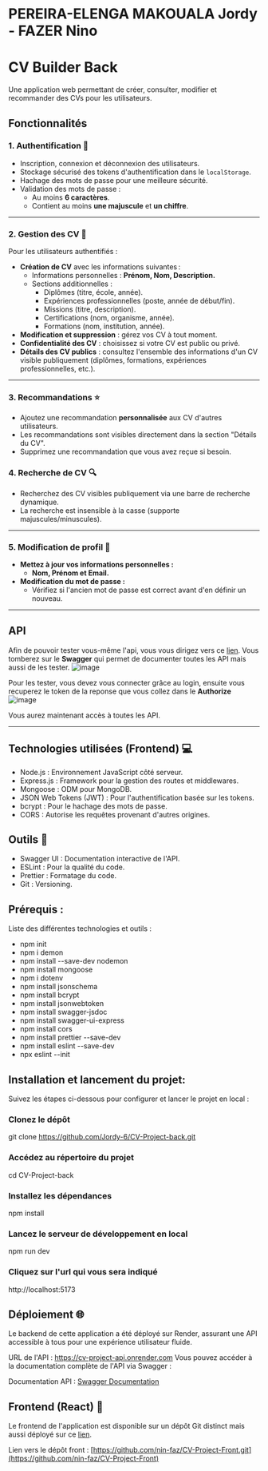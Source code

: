 # PEREIRA-ELENGA MAKOUALA Jordy - FAZER Nino


# CV Builder Back

Une application web permettant de créer, consulter, modifier et recommander des CVs pour les utilisateurs.

## Fonctionnalités

### 1. Authentification 🔐
- Inscription, connexion et déconnexion des utilisateurs.
- Stockage sécurisé des tokens d'authentification dans le `localStorage`.
- Hachage des mots de passe pour une meilleure sécurité.
- Validation des mots de passe :
  - Au moins **6 caractères**.
  - Contient au moins **une majuscule** et **un chiffre**.

---

### 2. Gestion des CV 📝
Pour les utilisateurs authentifiés :  

- **Création de CV** avec les informations suivantes :
  - Informations personnelles : **Prénom, Nom, Description.**
  - Sections additionnelles : 
    - Diplômes (titre, école, année).
    - Expériences professionnelles (poste, année de début/fin).
    - Missions (titre, description).
    - Certifications (nom, organisme, année).
    - Formations (nom, institution, année).
- **Modification et suppression** : gérez vos CV à tout moment.
- **Confidentialité des CV** : choisissez si votre CV est public ou privé.
- **Détails des CV publics** : consultez l'ensemble des informations d'un CV visible publiquement (diplômes, formations, expériences professionnelles, etc.).

---

### 3. Recommandations ⭐
- Ajoutez une recommandation **personnalisée** aux CV d'autres utilisateurs.
- Les recommandations sont visibles directement dans la section "Détails du CV".
- Supprimez une recommandation que vous avez reçue si besoin.


### 4. Recherche de CV 🔍
- Recherchez des CV visibles publiquement via une barre de recherche dynamique.
- La recherche est insensible à la casse (supporte majuscules/minuscules).

---

### 5. Modification de profil 👤
- **Mettez à jour vos informations personnelles :**
  - **Nom, Prénom et Email.**
- **Modification du mot de passe :**
  - Vérifiez si l'ancien mot de passe est correct avant d'en définir un nouveau.

---

## API
Afin de pouvoir tester vous-même l'api, vous vous dirigez vers ce [lien](https://cv-project-api.onrender.com/api-docs/).
Vous tomberez sur le **Swagger** qui permet de documenter toutes les API mais aussi de les tester.
![image](https://github.com/user-attachments/assets/283184be-b174-4012-bd94-01d15731b726)

Pour les tester, vous devez vous connecter grâce au login, ensuite vous recuperez le token de la reponse que vous collez dans le **Authorize**
![image](https://github.com/user-attachments/assets/4f42859e-e8bb-4335-8ad6-5859b45ea9c8)

Vous aurez maintenant accès à toutes les API.

---

## Technologies utilisées (Frontend) 💻

- Node.js : Environnement JavaScript côté serveur.
- Express.js : Framework pour la gestion des routes et middlewares.
- Mongoose : ODM pour MongoDB.
- JSON Web Tokens (JWT) : Pour l'authentification basée sur les tokens.
- bcrypt : Pour le hachage des mots de passe.
- CORS : Autorise les requêtes provenant d'autres origines.

## Outils 🔧
- Swagger UI : Documentation interactive de l'API.
- ESLint : Pour la qualité du code.
- Prettier : Formatage du code.
- Git : Versioning.

## Prérequis :
Liste des différentes technologies et outils :
- npm init
- npm i demon
- npm install --save-dev nodemon
- npm install mongoose
- npm i dotenv
- npm install jsonschema
- npm install bcrypt
- npm install jsonwebtoken
- npm install swagger-jsdoc
- npm install swagger-ui-express
- npm install cors
- npm install prettier --save-dev
- npm install eslint --save-dev
- npx eslint --init

## Installation et lancement du projet:
Suivez les étapes ci-dessous pour configurer et lancer le projet en local :

### Clonez le dépôt
git clone https://github.com/Jordy-6/CV-Project-back.git

### Accédez au répertoire du projet
cd CV-Project-back

### Installez les dépendances
npm install

### Lancez le serveur de développement en local
npm run dev

### Cliquez sur l'url qui vous sera indiqué
http://localhost:5173

## Déploiement 🌐
Le backend de cette application a été déployé sur Render, assurant une API accessible à tous pour une expérience utilisateur fluide.

URL de l'API : https://cv-project-api.onrender.com
Vous pouvez accéder à la documentation complète de l'API via Swagger :

Documentation API : [Swagger Documentation](https://cv-project-api.onrender.com/api-docs/)

## Frontend (React) 🚀
Le frontend de l'application est disponible sur un dépôt Git distinct mais aussi déployé sur ce [lien](https://cv-project-front.onrender.com/).

Lien vers le dépôt front : [https://github.com/nin-faz/CV-Project-Front.git](https://github.com/nin-faz/CV-Project-Front)
